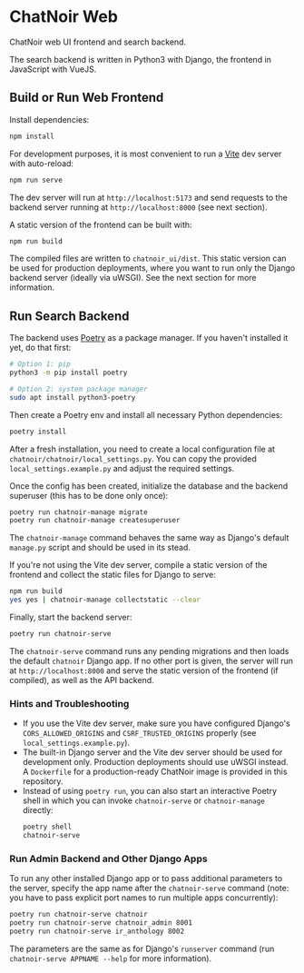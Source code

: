 # ChatNoir Web

ChatNoir web UI frontend and search backend.

The search backend is written in Python3 with Django, the frontend in JavaScript with VueJS.

## Build or Run Web Frontend
Install dependencies:
```bash
npm install
```

For development purposes, it is most convenient to run a [Vite](https://vite.dev/) dev server with auto-reload:
```bash
npm run serve
```
The dev server will run at `http://localhost:5173` and send requests to the backend server running at `http://localhost:8000` (see next section).

A static version of the frontend can be built with:
```bash
npm run build
```
The compiled files are written to `chatnoir_ui/dist`. This static version can be used for production deployments, where you want to run only the Django backend server (ideally via uWSGI). See the next section for more information.


## Run Search Backend
The backend uses [Poetry](https://python-poetry.org/) as a package manager. If you haven't installed it yet, do that first:
```bash
# Option 1: pip
python3 -m pip install poetry

# Option 2: system package manager
sudo apt install python3-poetry
```

Then create a Poetry env and install all necessary Python dependencies:
```bash
poetry install
```

After a fresh installation, you need to create a local configuration file at `chatnoir/chatnoir/local_settings.py`. You can copy the provided `local_settings.example.py` and adjust the required settings.

Once the config has been created, initialize the database and the backend superuser (this has to be done only once): 
```bash
poetry run chatnoir-manage migrate
poetry run chatnoir-manage createsuperuser
```
The `chatnoir-manage` command behaves the same way as Django's default `manage.py` script and should be used in its stead.

If you're not using the Vite dev server, compile a static version of the frontend and collect the static files for Django to serve:
```bash
npm run build
yes yes | chatnoir-manage collectstatic --clear 
```

Finally, start the backend server:
```bash
poetry run chatnoir-serve
```
The `chatnoir-serve` command runs any pending migrations and then loads the default `chatnoir` Django app. If no other port is given, the server will run at `http://localhost:8000` and serve the static version of the frontend (if compiled), as well as the API backend.


### Hints and Troubleshooting

- If you use the Vite dev server, make sure you have configured Django's `CORS_ALLOWED_ORIGINS` and `CSRF_TRUSTED_ORIGINS` properly (see `local_settings.example.py`).
- The built-in Django server and the Vite dev server should be used for development only. Production deployments should use uWSGI instead. A `Dockerfile` for a production-ready ChatNoir image is provided in this repository.
- Instead of using `poetry run`, you can also start an interactive Poetry shell in which you can invoke `chatnoir-serve` or `chatnoir-manage` directly:
  ```bash
  poetry shell
  chatnoir-serve
  ```

### Run Admin Backend and Other Django Apps

To run any other installed Django app or to pass additional parameters to the server, specify the app name after the `chatnoir-serve` command (note: you have to pass explicit port names to run multiple apps concurrently):
```bash
poetry run chatnoir-serve chatnoir
poetry run chatnoir-serve chatnoir_admin 8001
poetry run chatnoir-serve ir_anthology 8002
```
The parameters are the same as for Django's `runserver` command (run `chatnoir-serve APPNAME --help` for more information).
